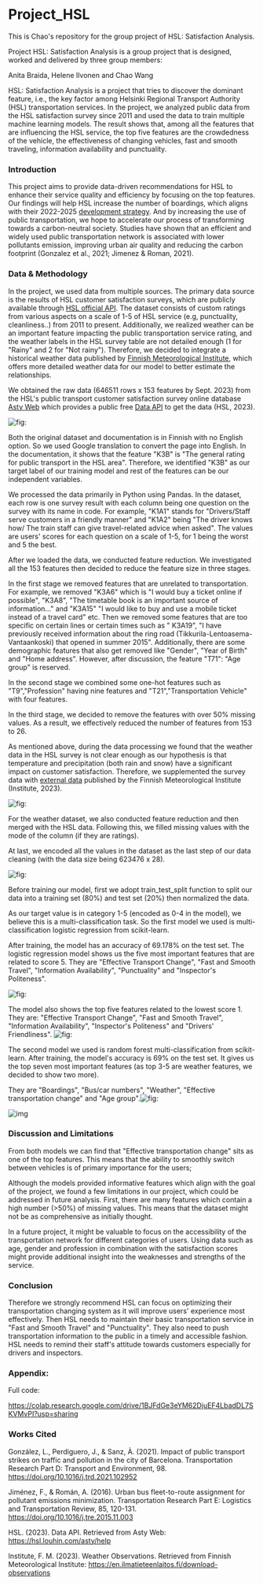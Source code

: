 # Project_HSL

This is Chao's repository for the group project of HSL: Satisfaction Analysis.

Project HSL: Satisfaction Analysis is a group project that is designed, worked and delivered by three group members:

Anita Braida, Helene Ilvonen and Chao Wang


HSL: Satisfaction Analysis is a project that tries to discover the dominant feature, i.e., the key factor among Helsinki Regional Transport Authority (HSL) transportation services. In the project, we analyzed public data from the HSL satisfaction survey since 2011 and used the data to train multiple machine learning models. The result shows that, among all the features that are influencing the HSL service, the top five features are the crowdedness of the vehicle, the effectiveness of changing vehicles, fast and smooth traveling, information availability and punctuality. 

### Introduction

This project aims to provide data-driven recommendations for HSL to enhance their service quality and efficiency by focusing on the top features. Our findings will help HSL increase the number of boardings, which aligns with their 2022-2025 [development strategy](https://www.hsl.fi/en/hsl/news/news/2021/12/hsls-strategy-20222025-public-transport-back-to-an-upward-trend-through-data-and-business-driven-services-and-partnerships). And by increasing the use of public transportation, we hope to accelerate our process of transforming towards a carbon-neutral society. Studies have shown that an efficient and widely used public transportation network is associated with lower pollutants emission, improving urban air quality and reducing the carbon footprint (Gonzalez et al., 2021; Jimenez & Roman, 2021).

### Data & Methodology

In the project, we used data from multiple sources. The primary data source is the results of HSL customer satisfaction surveys, which are publicly available through [HSL official API](https://hsl.louhin.com/asty/help). The dataset consists of custom ratings from various aspects on a scale of 1-5 of HSL service (e.g, punctuality, cleanliness..) from 2011 to present. Additionally, we realized weather can be an important feature impacting the public transportation service rating, and the weather labels in the HSL survey table are not detailed enough (1 for "Rainy" and 2 for "Not rainy"). Therefore, we decided to integrate a historical weather data published by [Finnish Meteorological Institute](https://en.ilmatieteenlaitos.fi/download-observations), which offers more detailed weather data for our model to better estimate the relationships.

We obtained the raw data (646511 rows x 153 features by Sept. 2023) from the HSL's public transport customer satisfaction survey online database [Asty Web](https://hsl.louhin.com/asty/) which provides a public free [Data API](https://hsl.louhin.com/asty/help) to get the data (HSL, 2023). 

![fig:](https://lh7-us.googleusercontent.com/FR2fdKsatA2N-JcU0WkN5QiqH2lL6tc8wGd1zCZp800ZvHesXxljIpsjZpmF9xOiKRRT1GX7xlo_OSubP8nJs-3DOe_ndcjlvIUrlDnp2WJvd0SG59_U1rb08FG9-6D_0hyLN_KBVEuAT9iDTdaGtQ20J15kjY-O)

Both the original dataset and documentation is in Finnish with no English option. So we used Google translation to convert the page into English. In the documentation, it shows that the feature "K3B" is "The general rating for public transport in the HSL area". Therefore, we identified "K3B" as our target label of our training model and rest of the features can be our independent variables.

We processed the data primarily in Python using Pandas. In the dataset, each row is one survey result with each column being one question on the survey with its name in code. For example, "K1A1" stands for "Drivers/Staff serve customers in a friendly manner" and "K1A2" being "The driver knows how/ The train staff can give travel-related advice when asked". The values are users' scores for each question on a scale of 1-5, for 1 being the worst and 5 the best.

After we loaded the data, we conducted feature reduction. We investigated all the 153 features then decided to reduce the feature size in three stages.

In the first stage we removed features that are unrelated to transportation. For example, we removed "K3A6" which is "I would buy a ticket online if possible", "K3A8", "The timetable book is an important source of information..." and "K3A15" "I would like to buy and use a mobile ticket instead of a travel card" etc. Then we removed some features that are too specific on certain lines or certain times such as " K3A19", "I have previously received information about the ring road (Tikkurila-Lentoasema-Vantaankoski) that opened in summer 2015". Additionally, there are some demographic features that also get removed like "Gender", "Year of Birth" and "Home address". However, after discussion, the feature "T71": "Age group" is reserved. 

In the second stage we combined some one-hot features such as "T9","Profession" having nine features and "T21","Transportation Vehicle" with four features.

In the third stage, we decided to remove the features with over 50% missing values. As a result, we effectively reduced the number of features from 153 to 26.

As mentioned above, during the data processing we found that the weather data in the HSL survey is not clear enough as our hypothesis is that temperature and precipitation (both rain and snow) have a significant impact on customer satisfaction. Therefore, we supplemented the survey data with [external data](https://en.ilmatieteenlaitos.fi/download-observations) published by the Finnish Meteorological Institute (Institute, 2023).

![fig:](https://lh7-us.googleusercontent.com/mPcaMN0lZrs4_CVbGHorIsMQsavairv_cNEHkZ-TTrMXx3hLRbSOk8lmk7QbhWu_ImcpyM7YZ8HzTiCDT3rt6Hu109Dbhgp7Zf76pgNi-sDBTWXdZSKfrOPSzt0DYKEYmbfcebQI37MBAxcnH4UV5-THnDyjAQJ6)

For the weather dataset, we also conducted feature reduction and then merged with the HSL data. Following this, we filled missing values with the mode of the column (if they are ratings).

At last, we encoded all the values in the dataset as the last step of our data cleaning (with the data size being 623476 x 28).

![fig:](https://lh7-us.googleusercontent.com/xFGoAod7O6GB8n122c6vF2N16gu13Or9_2JZcA1RbLwk4nvbhxkY9ZUIKNrrOz2ULpqmb0Gay_Xqa3F5T5iVzWliDVRAwW8-wTek4yDeFubLy0V4CivUAX78cFjQmaOSADqgd-9nT7eeC7P_E7J5TT1UfQNIi7-H)

Before training our model, first we adopt train_test_split function to split our data into a training set (80%) and test set (20%) then normalized the data. 

As our target value is in category 1-5 (encoded as 0-4 in the model), we believe this is a multi-classification task. So the first model we used is multi-classification logistic regression from scikit-learn. 

After training, the model has an accuracy of 69.178% on the test set. The logistic regression model shows us the five most important features that are related to score 5. They are "Effective Transport Change", "Fast and Smooth Travel", "Information Availability", "Punctuality" and "Inspector's Politeness". 

![fig:](https://lh7-us.googleusercontent.com/QiaVRmEOkB_0PJS_zRwjpq81C0S_jD5xSf7TiXLPP3SUw4ZT7XIUkKLkEcAnn_1x5Lfprisq895MMZTtTpfyXKgssBrmSlFtHexVN3zjBNazgsGh0qqECKUeuyCSAMWzZv62Fhnh1px45wd_wW4xStZWcniwcYjl)

The model also shows the top five features related to the lowest score 1. They are: "Effective Transport Change", "Fast and Smooth Travel", "Information Availability", "Inspector's Politeness" and "Drivers' Friendliness". ![fig:](https://lh7-us.googleusercontent.com/UBOgbhwlBkoXwqaLv0B4khQ7beuSAgFsK_xuIZrDu2hIWqs7tBoksnXYBJeHm9Iy9MJAebHcTn4Qqh9Ro1cfpI6E-hzHIdtDXs68uO2uqV9Ri9UVvk2YbPQ3nms23gznwI6wIaWVObw0m7UsxamMyivPS8pog9Xg)

The second model we used is random forest multi-classification from scikit-learn. After training, the model's accuracy is 69% on the test set. It gives us the top seven most important features (as top 3-5 are weather features, we decided to show two more). 

They are "Boardings", "Bus/car numbers", "Weather", "Effective transportation change" and "Age group".![fig:](https://lh7-us.googleusercontent.com/5svwurJW3Y82vkBnj8OneKC-sqBaHHVfnxQtbFe9WwofTE1Df4WeEBYYl-D-9NY1gWGfszHu9JxW_pKtmWeqG1V0G0CjZcpZ9j95WzavGrNQBQJD56BZ0uUsKhek3XC9wv-otW0bjM-aja5lTGej1JzbWDv4Sqkk)

![img](https://lh7-us.googleusercontent.com/m8PJZnbvh4sdX41TRe77tXm-mBK_jzJm3hIZcbatoHQHNCSr8FfKM2UB3Dj9bq_yJ5NgoilETPF8f4iwEJc0bADfPEU4wtL8mKgOf4SM1QvgS-o0-I6LOjsewnEJogDngMTYUj6NVOYLSltp-UPKKF8)



### Discussion and Limitations

From both models we can find that "Effective transportation change" sits as one of the top features. This means that the ability to smoothly switch between vehicles is of primary importance for the users; 

Although the models provided informative features which align with the goal of the project, we found a few limitations in our project, which could be addressed in future analysis. First, there are many features which contain a high number (>50%) of missing values. This means that the dataset might not be as comprehensive as initially thought.

In a future project, it might be valuable to focus on the accessibility of the transportation network for different categories of users. Using data such as age, gender and profession in combination with the satisfaction scores might provide additional insight into the weaknesses and strengths of the service. 

### Conclusion

Therefore we strongly recommend HSL can focus on optimizing their transportation changing system as it will improve users' experience most effectively. Then HSL needs to maintain their basic transportation service in "Fast and Smooth Travel" and "Punctuality". They also need to push transportation information to the public in a timely and accessible fashion. HSL needs to remind their staff's attitude towards customers especially for drivers and inspectors.


### Appendix:

Full code: 

https://colab.research.google.com/drive/1BJFdGe3eYM62DjuEF4LbadDL7SKVMvPI?usp=sharing

### Works Cited

González, L., Perdiguero, J., & Sanz, À. (2021). Impact of public transport strikes on traffic and pollution in the city of Barcelona. Transportation Research Part D: Transport and Environment, 98. https://doi.org/10.1016/j.trd.2021.102952

Jiménez, F., & Román, A. (2016). Urban bus fleet-to-route assignment for pollutant emissions minimization. Transportation Research Part E: Logistics and Transportation Review, 85, 120-131. https://doi.org/10.1016/j.tre.2015.11.003

HSL. (2023). Data API. Retrieved from Asty Web: https://hsl.louhin.com/asty/help

Institute, F. M. (2023). Weather Observations. Retrieved from Finnish Meteorological Institute: https://en.ilmatieteenlaitos.fi/download-observations
